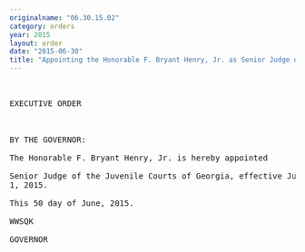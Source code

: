 ```yaml
---
originalname: "06.30.15.02"
category: orders
year: 2015
layout: order
date: "2015-06-30"
title: "Appointing the Honorable F. Bryant Henry, Jr. as Senior Judge of the Juvenile Courts of Georgia"
---
```

<pre>
 

EXECUTIVE ORDER

 

BY THE GOVERNOR:

The Honorable F. Bryant Henry, Jr. is hereby appointed

Senior Judge of the Juvenile Courts of Georgia, effective July
1, 2015.

This 50 day of June, 2015.

WWSQK

GOVERNOR

 

</pre>
